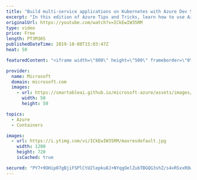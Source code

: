 ```yaml
---
title: "Build multi-service applications on Kubernetes with Azure Dev Spaces: Part 2 | Azure Tips and Tricks"
excerpt: "In this edition of Azure Tips and Tricks, learn how to use Azure Dev Spaces to create a multi-service application that runs in multiple containers on Kubernetes.   For more tips and tricks, visit: http://azuredev.tips   Get started with 12 months of free services and $200 USD in credit. Create your free"
originalUrl: https://youtube.com/watch?v=ICkEwIW35RM
type: video
price: Free
length: PT3M36S
publishedDateTime: 2019-10-08T15:03:47Z
heat: 50

featuredContent: "<iframe width=\"800\" height=\"500\" frameborder=\"0\" src=\"https://www.youtube.com/embed/ICkEwIW35RM\" allow=\"accelerometer; autoplay; encrypted-media; gyroscope; picture-in-picture\" allowfullscreen></iframe>"

provider:
  name: Microsoft
  domain: microsoft.com
  images:
    - url: https://smartableai.github.io/microsoft-azure/assets/images/organizations/microsoft.com-50x50.jpg
      width: 50
      height: 50

topics:
  - Azure
  - Containers

images:
  - url: https://i.ytimg.com/vi/ICkEwIW35RM/maxresdefault.jpg
    width: 1280
    height: 720
    isCached: true

secured: "PY7+9OHip07gBjiFSPlCtU2lepku8J+NYqgOelZubTBGQG3shZ/s4vRSxxROw29sC0LZeP4NpaK+2MJbWzykeynnk8iXcAUi3JLs1LYI58gdDqn515rFjZYyfRc5SsU3lpQaUViQvFJBLW0OTa/cqCkKW+Y/nHFt68YHtgxzv65VG+Qez8M3Sv4JPyPqd+oMMXpQ7ZGaUbYy1MckcUAhut+gMu0wcCjpq+NMC85Bh+IDOiUXSGeNNgNrBgVcnMbhaoHvPyfjv4w6dIp44Y5yvY74p9BS/gehXPfwzJ+Sxc97qO1arOtyVl5RypLPmapBWDGFngtOqHkNdK5Ha8QY4YwWyTMxBpaOTArsJn/OWvhWFFpF1Wjn0zf3XR4/OwNlLSr78sc7xzSGkoLuQT9N01ETsmAGS/M5dfF+CPEhgRw=;OtEJvhWXlemU9GRhbRAQSQ=="
---
```


